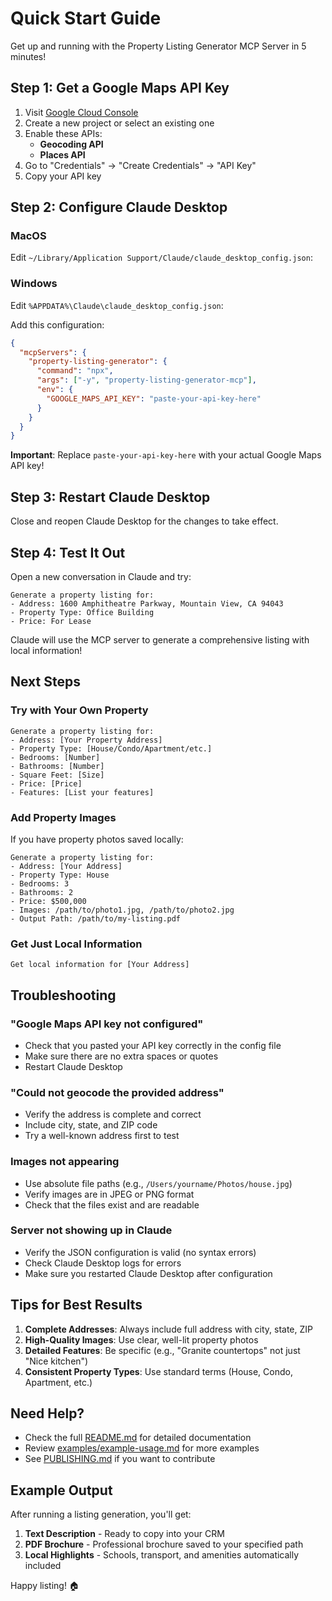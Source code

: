 # Quick Start Guide

Get up and running with the Property Listing Generator MCP Server in 5 minutes!

## Step 1: Get a Google Maps API Key

1. Visit [Google Cloud Console](https://console.cloud.google.com/)
2. Create a new project or select an existing one
3. Enable these APIs:
   - **Geocoding API**
   - **Places API**
4. Go to "Credentials" → "Create Credentials" → "API Key"
5. Copy your API key

## Step 2: Configure Claude Desktop

### MacOS
Edit `~/Library/Application Support/Claude/claude_desktop_config.json`:

### Windows
Edit `%APPDATA%\Claude\claude_desktop_config.json`:

Add this configuration:

```json
{
  "mcpServers": {
    "property-listing-generator": {
      "command": "npx",
      "args": ["-y", "property-listing-generator-mcp"],
      "env": {
        "GOOGLE_MAPS_API_KEY": "paste-your-api-key-here"
      }
    }
  }
}
```

**Important**: Replace `paste-your-api-key-here` with your actual Google Maps API key!

## Step 3: Restart Claude Desktop

Close and reopen Claude Desktop for the changes to take effect.

## Step 4: Test It Out

Open a new conversation in Claude and try:

```
Generate a property listing for:
- Address: 1600 Amphitheatre Parkway, Mountain View, CA 94043
- Property Type: Office Building
- Price: For Lease
```

Claude will use the MCP server to generate a comprehensive listing with local information!

## Next Steps

### Try with Your Own Property

```
Generate a property listing for:
- Address: [Your Property Address]
- Property Type: [House/Condo/Apartment/etc.]
- Bedrooms: [Number]
- Bathrooms: [Number]
- Square Feet: [Size]
- Price: [Price]
- Features: [List your features]
```

### Add Property Images

If you have property photos saved locally:

```
Generate a property listing for:
- Address: [Your Address]
- Property Type: House
- Bedrooms: 3
- Bathrooms: 2
- Price: $500,000
- Images: /path/to/photo1.jpg, /path/to/photo2.jpg
- Output Path: /path/to/my-listing.pdf
```

### Get Just Local Information

```
Get local information for [Your Address]
```

## Troubleshooting

### "Google Maps API key not configured"

- Check that you pasted your API key correctly in the config file
- Make sure there are no extra spaces or quotes
- Restart Claude Desktop

### "Could not geocode the provided address"

- Verify the address is complete and correct
- Include city, state, and ZIP code
- Try a well-known address first to test

### Images not appearing

- Use absolute file paths (e.g., `/Users/yourname/Photos/house.jpg`)
- Verify images are in JPEG or PNG format
- Check that the files exist and are readable

### Server not showing up in Claude

- Verify the JSON configuration is valid (no syntax errors)
- Check Claude Desktop logs for errors
- Make sure you restarted Claude Desktop after configuration

## Tips for Best Results

1. **Complete Addresses**: Always include full address with city, state, ZIP
2. **High-Quality Images**: Use clear, well-lit property photos
3. **Detailed Features**: Be specific (e.g., "Granite countertops" not just "Nice kitchen")
4. **Consistent Property Types**: Use standard terms (House, Condo, Apartment, etc.)

## Need Help?

- Check the full [README.md](README.md) for detailed documentation
- Review [examples/example-usage.md](examples/example-usage.md) for more examples
- See [PUBLISHING.md](PUBLISHING.md) if you want to contribute

## Example Output

After running a listing generation, you'll get:

1. **Text Description** - Ready to copy into your CRM
2. **PDF Brochure** - Professional brochure saved to your specified path
3. **Local Highlights** - Schools, transport, and amenities automatically included

Happy listing! 🏠

